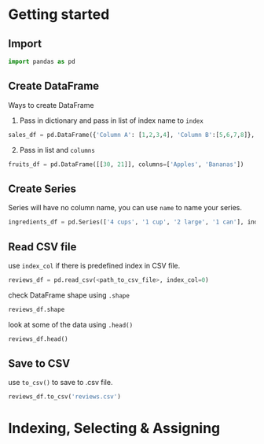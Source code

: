 # Getting started
## Import
```python
import pandas as pd
```
## Create DataFrame
Ways to create DataFrame
1) Pass in dictionary and pass in list of index name to `index`
```python
sales_df = pd.DataFrame({'Column A': [1,2,3,4], 'Column B':[5,6,7,8]}, index= ['2019 sales', '2020 sales', '2021 sales'])
```
2) Pass in list and `columns`
```python
fruits_df = pd.DataFrame([[30, 21]], columns=['Apples', 'Bananas'])
```
## Create Series
Series will have no column name, you can use `name` to name your series.
```python
ingredients_df = pd.Series(['4 cups', '1 cup', '2 large', '1 can'], index = ['Flour', 'Milk', 'Eggs', 'Spam'], name = 'Dinner')
```
## Read CSV file
use `index_col` if there is predefined index in CSV file. 
```python
reviews_df = pd.read_csv(<path_to_csv_file>, index_col=0)
```
check DataFrame shape using `.shape`
```python
reviews_df.shape
```
look at some of the data using `.head()`
```python
reviews_df.head()
```
## Save to CSV
use `to_csv()` to save to .csv file.
```python
reviews_df.to_csv('reviews.csv')
```

# Indexing, Selecting & Assigning

